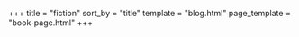+++
title = "fiction"
sort_by = "title"
template = "blog.html"
page_template = "book-page.html"
+++
